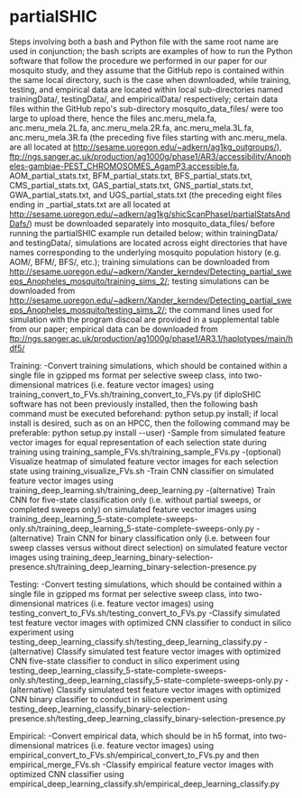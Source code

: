 # partialSHIC

Steps involving both a bash and Python file with the same root name are used in conjunction; the bash scripts are examples of how to run the Python software that follow the procedure we performed in our paper for our mosquito study, and they assume that the GitHub repo is contained within the same local directory, such is the case when downloaded, while training, testing, and empirical data are located within local sub-directories named trainingData/, testingData/, and empiricalData/ respectively; certain data files within the GitHub repo's sub-directory mosquito_data_files/ were too large to upload there, hence the files anc.meru_mela.fa, anc.meru_mela.2L.fa, anc.meru_mela.2R.fa, anc.meru_mela.3L.fa, anc.meru_mela.3R.fa (the preceding five files starting with anc.meru_mela. are all located at http://sesame.uoregon.edu/~adkern/ag1kg_outgroups/), ftp://ngs.sanger.ac.uk/production/ag1000g/phase1/AR3/accessibility/Anopheles-gambiae-PEST_CHROMOSOMES_AgamP3.accessible.fa, AOM_partial_stats.txt, BFM_partial_stats.txt, BFS_partial_stats.txt, CMS_partial_stats.txt, GAS_partial_stats.txt, GNS_partial_stats.txt, GWA_partial_stats.txt, and UGS_partial_stats.txt (the preceding eight files ending in _partial_stats.txt are all located at http://sesame.uoregon.edu/~adkern/ag1kg/shicScanPhaseI/partialStatsAndDafs/) must be downloaded separately into mosquito_data_files/ before running the partialSHIC example run detailed below; within trainingData/ and testingData/, simulations are located across eight directories that have names corresponding to the underlying mosquito population history (e.g. AOM/, BFM/, BFS/, etc.); training simulations can be downloaded from http://sesame.uoregon.edu/~adkern/Xander_kerndev/Detecting_partial_sweeps_Anopheles_mosquito/training_sims_2/; testing simulations can be downloaded from http://sesame.uoregon.edu/~adkern/Xander_kerndev/Detecting_partial_sweeps_Anopheles_mosquito/testing_sims_2/; the command lines used for simulation with the program discoal are provided in a supplemental table from our paper; empirical data can be downloaded from ftp://ngs.sanger.ac.uk/production/ag1000g/phase1/AR3.1/haplotypes/main/hdf5/

Training:
-Convert training simulations, which should be contained within a single file in gzipped ms format per selective sweep class, into two-dimensional matrices (i.e. feature vector images) using training_convert_to_FVs.sh/training_convert_to_FVs.py (if diploSHIC software has not been previously installed, then the following bash command must be executed beforehand: python setup.py install; if local install is desired, such as on an HPCC, then the following command may be preferable: python setup.py install --user)
-Sample from simulated feature vector images for equal representation of each selection state during training using training_sample_FVs.sh/training_sample_FVs.py
-(optional) Visualize heatmap of simulated feature vector images for each selection state using training_visualize_FVs.sh
-Train CNN classifier on simulated feature vector images using training_deep_learning.sh/training_deep_learning.py
-(alternative) Train CNN for five-state classification only (i.e. without partial sweeps, or completed sweeps only) on simulated feature vector images using training_deep_learning_5-state-complete-sweeps-only.sh/training_deep_learning_5-state-complete-sweeps-only.py
-(alternative) Train CNN for binary classification only (i.e. between four sweep classes versus without direct selection) on simulated feature vector images using training_deep_learning_binary-selection-presence.sh/training_deep_learning_binary-selection-presence.py

Testing:
-Convert testing simulations, which should be contained within a single file in gzipped ms format per selective sweep class, into two-dimensional matrices (i.e. feature vector images) using testing_convert_to_FVs.sh/testing_convert_to_FVs.py
-Classify simulated test feature vector images with optimized CNN classifier to conduct in silico experiment using testing_deep_learning_classify.sh/testing_deep_learning_classify.py
-(alternative) Classify simulated test feature vector images with optimized CNN five-state classifier to conduct in silico experiment using testing_deep_learning_classify_5-state-complete-sweeps-only.sh/testing_deep_learning_classify_5-state-complete-sweeps-only.py
-(alternative) Classify simulated test feature vector images with optimized CNN binary classifier to conduct in silico experiment using testing_deep_learning_classify_binary-selection-presence.sh/testing_deep_learning_classify_binary-selection-presence.py

Empirical:
-Convert empirical data, which should be in h5 format, into two-dimensional matrices (i.e. feature vector images) using empirical_convert_to_FVs.sh/empirical_convert_to_FVs.py and then empirical_merge_FVs.sh
-Classify empirical feature vector images with optimized CNN classifier using empirical_deep_learning_classify.sh/empirical_deep_learning_classify.py
